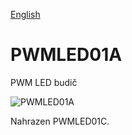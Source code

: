
[English](./README.md)
<!--- module --->
# PWMLED01A
<!--- Emodule --->

<!--- subtitle --->PWM LED budič<!--- Esubtitle --->

![PWMLED01A](/doc/img/PWMLED01A_QRcode.png)

<!--- description --->Nahrazen PWMLED01C.<!--- Edescription --->
            